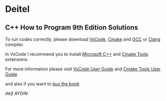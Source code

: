 # Deitel
## C++ How to Program 9th Edition Solutions


  To run codes correctly, please download [VsCode](https://code.visualstudio.com), [Cmake](https://cmake.org) and [GCC](https://gcc.gnu.org) or [Clang](https://clang.llvm.org) compiler.
  
  In VsCode I recommend you to install [Microsoft C++](https://marketplace.visualstudio.com/items?itemName=ms-vscode.cpptools) and [Cmake Tools](https://marketplace.visualstudio.com/items?itemName=ms-vscode.cmake-tools) extensions.
 
 For more information please visit [VsCode User Guide](https://code.visualstudio.com/docs/languages/cpp) and [Cmake Tools User Guide](https://vector-of-bool.github.io/docs/vscode-cmake-tools/index.html)
 
 and also if you want to [buy the book](https://www.amazon.com/How-Program-10th-Paul-Deitel/dp/9332585733/ref=sr_1_1?dchild=1&keywords=Deitel+c%2B%2B&qid=1626117015&s=books&sr=1-1)

_Akif AYDIN_
